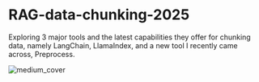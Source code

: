 # RAG-data-chunking-2025
Exploring 3 major tools and the latest capabilities they offer for chunking data, namely LangChain, LlamaIndex, and a new tool I recently came across, Preprocess.

![medium_cover](https://github.com/sachink1729/RAG-data-chunking-2025/blob/main/data/Data%20Chunking%20Strategies%20for%20RAG%20in%C2%A02025.png?raw=true)
